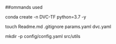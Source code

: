 ##ommands used

conda create -n DVC-TF python=3.7 -y

touch Readme.md .gitignore  params.yaml dvc.yaml

mkdir -p config/config.yaml src/utils
